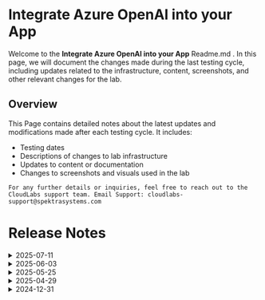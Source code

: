 # Integrate Azure OpenAI into your App

Welcome to the **Integrate Azure OpenAI into your App** Readme.md . In this page, we will document the changes made during the last testing cycle, including updates related to the infrastructure, content, screenshots, and other relevant changes for the lab.

## Overview

This Page contains detailed notes about the latest updates and modifications made after each testing cycle. It includes:

- Testing dates
- Descriptions of changes to lab infrastructure
- Updates to content or documentation
- Changes to screenshots and visuals used in the lab

`For any further details or inquiries, feel free to reach out to the CloudLabs support team. Email Support: cloudlabs-support@spektrasystems.com`

# Release Notes

<details>
  <summary>2025-07-11</summary>
  
### Release Date: 2025-07-11
- **Change** : Updated **.NET SDK** from **version 8** to **9**, screenshots, commands
- **Testing Date**: 2025-07-11

## Infrastructure Changes

NA

## Content Changes
- Updated the .NET SDK version to latest compatible **version 9**
- Update the commands in below tasks: 
	Task 3: step 9
	Subtask 4.1 : step 3, step 4, step 9
	Subtask 4.2 : step 3
	Task 5
- Corrected the file name test-openai-model to application.py as **application.py** was the file name in the lab
- Few minor changes in lab guide 
## Screenshot Updates 
- Updated the screenshots in Task 1

</details>

<details>
  <summary>2025-06-03</summary>

### Release Date: 2025-06-03

- **Change**: Minor UI Changes and instructions updated.
- **Testing Date**: 2025-06-03

## Infrastructure Changes

NA

## Content Changes

- **Change**: Minor UI Changes and instructions updated.

## Screenshot Updates

- **Change**: On the Getting Started page, I have updated a screenshot related to the Lab Guide's Zoom In/Zoom Out feature.

## Testing Notes

- **Test Validation Summary**: Validated lab guide steps, RBAC assignments, and Azure policy enforcement to ensure end-to-end functionality in the updated Azure environment.

---
</details>

<details>
  <summary>2025-05-25</summary>

### Release Date: 2025-05-25

- **Change**: Minor UI Changes and instructions updated.
- **Testing Date**: 2025-05-25

## Infrastructure Changes

NA

## Content Changes

- **Change**: Divided Task 4 into two separate subtasks to individually cover CSharp and Python application configuration steps.

## Screenshot Updates

- **Change**: Updated the screenshots to reflect the latest UI changes in the Azure AI Foundry portal

## Testing Notes

- **Test Validation Summary**: Validated lab guide steps, RBAC assignments, and Azure policy enforcement to ensure end-to-end functionality in the updated Azure environment.

---
</details>

<details>
  <summary>2025-04-29</summary>
29 April 2025

- No Major Updates  

- Minor Updates  

    - Update **Screenshots** for the **Storage Account Service** and made minor changes to instructions in Task 4, Step 5.

</details>

<details>
  <summary>2024-12-31</summary>
31 December 2024

- Major Updates  

    - **Model Deprecation Notice**  
        - The **gpt-35-turbo version 0134** will be deprecated. New default models based on region availability will take effect after **January 12, 2025**.  

    - **UI Enhancements**  
        - Updated the **Azure Cloud Shell UI**, providing an improved interface for a more seamless user experience.  

- Minor Updates  

    - Updated all references from **Azure OpenAI Studio** to **Azure AI Foundry Portal** across all relevant modules, aligning with the platform's rebranding.  
    - In **PowerShell**, while running Python scripts, the **OpenAI package** version has been upgraded from **1.0.0** to **1.56.2**.  
    - Updated **.NET SDK** from **version 7** to **8**, ensuring compatibility with the latest features and improvements.  
    - The **gpt-35-turbo version** has been updated from **0314** to **0125** in the **Lunch and Learn** module.
</details>




